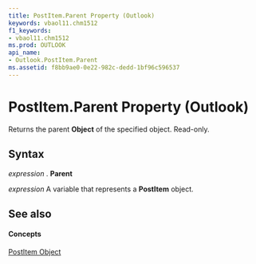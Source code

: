 ```yaml
---
title: PostItem.Parent Property (Outlook)
keywords: vbaol11.chm1512
f1_keywords:
- vbaol11.chm1512
ms.prod: OUTLOOK
api_name:
- Outlook.PostItem.Parent
ms.assetid: f8bb9ae0-0e22-982c-dedd-1bf96c596537
---
```



# PostItem.Parent Property (Outlook)

Returns the parent  **Object** of the specified object. Read-only.


## Syntax

 _expression_ . **Parent**

 _expression_ A variable that represents a **PostItem** object.


## See also


#### Concepts


[PostItem Object](postitem-object-outlook.md)

